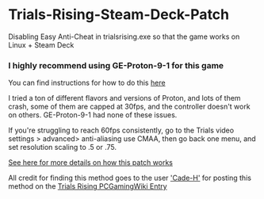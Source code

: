 # Trials-Rising-Steam-Deck-Patch
Disabling Easy Anti-Cheat in trialsrising.exe so that the game works on Linux + Steam Deck

### I highly recommend using GE-Proton-9-1 for this game
You can find instructions for how to do this [here](https://www.rockpapershotgun.com/how-to-install-proton-ge-on-the-steam-deck)

I tried a ton of different flavors and versions of Proton, and lots of them crash, some of them are capped at 30fps, and the controller doesn't work on others. GE-Proton-9-1 had none of these issues.

If you're struggling to reach 60fps consistently, go to the Trials video settings > advanced> anti-aliasing use CMAA, then go back one menu, and set resolution scaling to .5 or .75.

[See here for more details on how this patch works](https://www.kylemohr.com/Trials-Rising-EasyAntiCheat-Bypass-Analysis)

All credit for finding this method goes to the user ['Cade-H'](https://pcgamingwiki.com/w/index.php?title=Trials_Rising&diff=prev&oldid=1519149) for posting this method on the [Trials Rising PCGamingWiki Entry](https://www.pcgamingwiki.com/wiki/Trials_Rising#Disable_Easy_Anti-Cheat)
